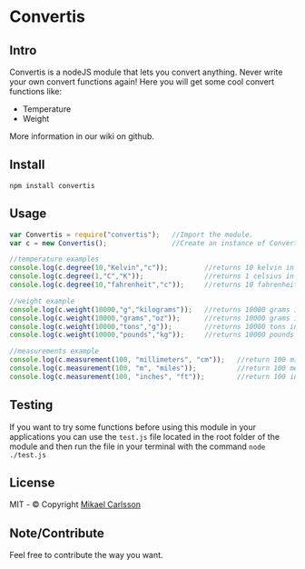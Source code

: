 # Convertis

## Intro
Convertis is a nodeJS module that lets you convert anything. Never write your own convert functions again!
Here you will get some cool convert functions like:

* Temperature
* Weight 

More information in our wiki on github.

## Install
`npm install convertis`

## Usage

```javascript
var Convertis = require("convertis");   //Import the module.
var c = new Convertis();                //Create an instance of Convertis

//temperature examples
console.log(c.degree(10,"Kelvin","c"));         //returns 10 kelvin in celsius: -263.15
console.log(c.degree(1,"C","K"));               //returns 1 celsius in kelvin: 274.15
console.log(c.degree(10,"fahrenheit","c"));     //returns 10 fahrenheit in celsius -39.6

//weight example
console.log(c.weight(10000,"g","kilograms"));   //returns 10000 grams in kilograms: 10
console.log(c.weight(10000,"grams","oz"));      //returns 10000 grams in ounces: 352.7396195
console.log(c.weight(10000,"tons","g"));        //returns 10000 tons in grams: 10000000000
console.log(c.weight(10000,"pounds","kg"));     //returns 10000 pounds in kilograms: 4535.9237

//measurements example
console.log(c.measurement(100, "millimeters", "cm"));   //return 100 millimeters in centimeters: 10
console.log(c.measurement(100, "m", "miles"));          //return 100 meters in miles: 0.0621371192
console.log(c.measurement(100, "inches", "ft"));        //return 100 inches in feets: 8.33333333
```

## Testing
If you want to try some functions before using this module 
in your applications you can use the `test.js` file located in the
root folder of the module and then run the file in your terminal with the command
`node ./test.js`

## License
MIT - © Copyright [Mikael Carlsson](http://mikaelcarlsson.info)

## Note/Contribute
Feel free to contribute the way you want.

